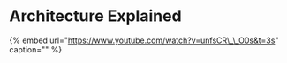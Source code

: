 # Architecture Explained

{% embed url="https://www.youtube.com/watch?v=unfsCR\_\_O0s&t=3s" caption="" %}

